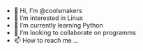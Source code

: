 - 👋 Hi, I’m @coolsmakers
- 👀 I’m interested in Linux
- 🌱 I’m currently learning Python
- 💞️ I’m looking to collaborate on programms
- 📫 How to reach me ...

<!---
coolsmakers/coolsmakers is a ✨ special ✨ repository because its `README.md` (this file) appears on your GitHub profile.
You can click the Preview link to take a look at your changes.
--->
